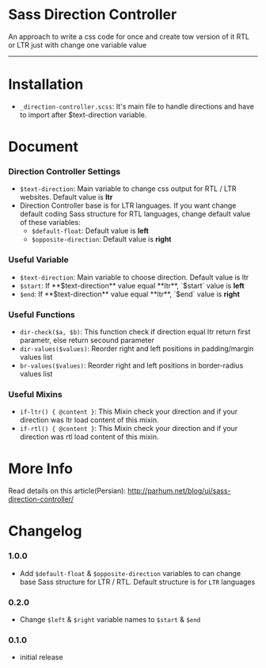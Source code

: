 # Sass Direction Controller

An approach to write a css code for once and create tow version of it RTL or LTR just with change one variable value

-----------------------

# Installation

* `_direction-controller.scss`:  It's main file to handle directions and have to import after $text-direction variable.

# Document

### Direction Controller Settings

* `$text-direction`: Main variable to change css output for RTL / LTR websites. Default value is **ltr**
* Direction Controller base is for LTR languages. If you want change default coding Sass structure for RTL languages, change default value of these variables:
	* `$default-float`: Default value is **left**
	* `$opposite-direction`: Default value is **right**

### Useful Variable

* `$text-direction`: Main variable to choose direction. Default value is ltr
* `$start`: If **$text-direction** value equal **ltr**, `$start` value is **left**
* `$end`: If **$text-direction** value equal **ltr**, `$end` value is **right**


### Useful Functions

* `dir-check($a, $b)`: This function check if direction equal ltr return first parametr, else return secound parameter
* `dir-values($values)`: Reorder right and left positions in padding/margin values list
* `br-values($values)`: Reorder right and left positions in border-radius values list

### Useful Mixins

* `if-ltr() { @content }`: This Mixin check your direction and if your direction was ltr load content of this mixin.
* `if-rtl() { @content }`: This Mixin check your direction and if your direction was rtl load content of this mixin.

# More Info

Read details on this article(Persian): http://parhum.net/blog/ui/sass-direction-controller/

# Changelog

### 1.0.0
* Add `$default-float` & `$opposite-direction` variables to can change base Sass structure for LTR / RTL. Default structure is for `LTR` languages

### 0.2.0
* Change `$left` & `$right` variable names to `$start` & `$end`

### 0.1.0
* initial release
